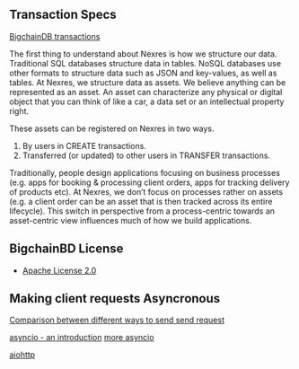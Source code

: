 ## Transaction Specs
[BigchainDB transactions](https://github.com/bigchaindb/BEPs/tree/master/13)

The first thing to understand about Nexres is how we structure our data. Traditional SQL databases structure data in tables. NoSQL databases use other formats to structure data such as JSON and key-values, as well as tables. At Nexres, we structure data as assets. We believe anything can be represented as an asset. An asset can characterize any physical or digital object that you can think of like a car, a data set or an intellectual property right.

These assets can be registered on Nexres in two ways. 
1. By users in CREATE transactions.
2. Transferred (or updated) to other users in TRANSFER transactions. 

Traditionally, people design applications focusing on business processes (e.g. apps for booking & processing client orders, apps for tracking delivery of products etc). At Nexres, we don’t focus on processes rather on assets (e.g. a client order can be an asset that is then tracked across its entire lifecycle). This switch in perspective from a process-centric towards an asset-centric view influences much of how we build applications.

## BigchainBD License
- [Apache License 2.0](https://fossa.com/blog/open-source-licenses-101-apache-license-2-0/)

## Making client requests Asyncronous
[Comparison between different ways to send send request](https://julien.danjou.info/python-and-fast-http-clients/)

[asyncio - an introduction](https://www.datacamp.com/tutorial/asyncio-introduction)
[more asyncio](https://realpython.com/async-io-python/)

[aiohttp](https://github.com/aio-libs/aiohttp)
